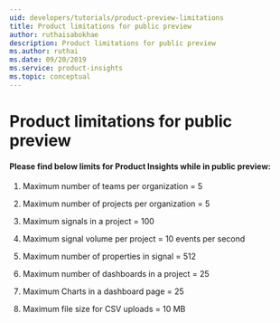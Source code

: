 ```yaml
---
uid: developers/tutorials/product-preview-limitations
title: Product limitations for public preview
author: ruthaisabokhae
description: Product limitations for public preview
ms.author: ruthai
ms.date: 09/20/2019
ms.service: product-insights
ms.topic: conceptual
---
```


# Product limitations for public preview  

#### Please find below limits for Product Insights while in public preview:

1. Maximum number of teams per organization = 5  

2. Maximum number of projects per organization = 5  
 
3. Maximum signals in a project = 100  

4. Maximum signal volume per project  = 10 events per second  

5. Maximum number of properties in signal = 512  
 
6. Maximum number of dashboards in a project = 25  

7. Maximum Charts in a dashboard page = 25  

8. Maximum file size for CSV uploads = 10 MB
